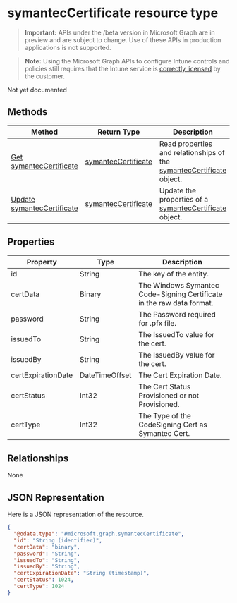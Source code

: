﻿# symantecCertificate resource type

> **Important:** APIs under the /beta version in Microsoft Graph are in preview and are subject to change. Use of these APIs in production applications is not supported.

> **Note:** Using the Microsoft Graph APIs to configure Intune controls and policies still requires that the Intune service is [correctly licensed](https://go.microsoft.com/fwlink/?linkid=839381) by the customer.

Not yet documented
## Methods
|Method|Return Type|Description|
|---|---|---|
|[Get symantecCertificate](../api/intune_apps_symanteccertificate_get.md)|[symantecCertificate](../resources/intune_apps_symanteccertificate.md)|Read properties and relationships of the [symantecCertificate](../resources/intune_apps_symanteccertificate.md) object.|
|[Update symantecCertificate](../api/intune_apps_symanteccertificate_update.md)|[symantecCertificate](../resources/intune_apps_symanteccertificate.md)|Update the properties of a [symantecCertificate](../resources/intune_apps_symanteccertificate.md) object.|

## Properties
|Property|Type|Description|
|---|---|---|
|id|String|The key of the entity.|
|certData|Binary|The Windows Symantec Code-Signing Certificate in the raw data format.|
|password|String|The Password required for .pfx file.|
|issuedTo|String|The IssuedTo value for the cert.|
|issuedBy|String|The IssuedBy value for the cert.|
|certExpirationDate|DateTimeOffset|The Cert Expiration Date.|
|certStatus|Int32|The Cert Status Provisioned or not Provisioned.|
|certType|Int32|The Type of the CodeSigning Cert as Symantec Cert.|

## Relationships
None
## JSON Representation
Here is a JSON representation of the resource.
<!-- {
  "blockType": "resource",
  "keyProperty": "id",
  "@odata.type": "microsoft.graph.symantecCertificate"
}
-->
```json
{
  "@odata.type": "#microsoft.graph.symantecCertificate",
  "id": "String (identifier)",
  "certData": "binary",
  "password": "String",
  "issuedTo": "String",
  "issuedBy": "String",
  "certExpirationDate": "String (timestamp)",
  "certStatus": 1024,
  "certType": 1024
}
```



